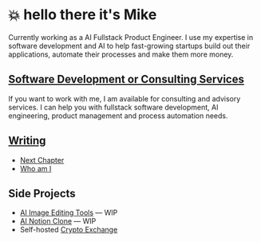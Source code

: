 # :boom: hello there it's Mike

Currently working as a AI Fullstack Product Engineer. I use my expertise in software development and AI to help fast-growing startups build out their applications, automate their processes and make them more money.

## [Software Development or Consulting Services](./services.md)

If you want to work with me, I am available for consulting and advisory services. I can help you with fullstack software development, AI engineering, product management and process automation needs.

## [Writing](./writing/index.md)

- [Next Chapter](./writing/posts/next-chapter.md)
- [Who am I](./writing/posts/whoami.md)

<!-- ## AI Engineering

- [Levels of Complexity in RAG](./writing/posts/levels-of-rag.md)
- [Format your own Prompts](./writing/posts/strings.md)
- [How to ship an MVP for AI applications](./writing/posts/mvp.md)
- [Free course on Weights and Biases: Structured Output](https://www.wandb.courses/courses/steering-language-models)
- [5 Questions to ask yourself as an AI Engineer](./writing/posts/stochastic-software.md)
- [How to build a terrible RAG system](./writing/posts/rag-inverted.md)
- [Stop using LGTM@Few, How to improve RAG](./writing/posts/lgtmk.md)
- [Rag is more than embeddings](./writing/posts/rag.md)
- [Flight, a framework for building and executing pipelines](./writing/posts/recsys-frameworks.md)
- [LLM Observability is just plain observability](./writing/posts/llmops.md) -->

<!-- ## Talks and Podcasts I listen to

- [Keynote: Pydantic is all you need](https://www.youtube.com/watch?v=yj-wSRJwrrc&)
- [Podcast: Weaviate](https://www.youtube.com/watch?v=higlHgYDc5E)
- [Podcast: Building with AI](https://www.youtube.com/watch?v=RuLTElrphnk)
- [Podcast: Dagshub](https://www.youtube.com/watch?v=rDP44EVpHTA)
- [Podcast: Talking Heads](https://www.youtube.com/watch?v=5-5jf3_mvBg) -->

<!-- ## Clients

- [Rewind AI](http://rewind.ai): Rewind AI is a personal memory assistant that helps you remember, organize, and navigate your life.
- [Naro](http://narohq.com): Naro sits in the background, using contextual clues to proactively select the right content and messaging for each customer conversation, from emails to meetings.
- [Trunk Tools](https://trunktools.com/): Trunk Tools addresses the skilled labor shortage in construction, enhancing workforce productivity through AI-based tools.
- [Modal Labs](https://modal.com/): Modal specializes in cloud functions, offering a platform for running generative AI models, large-scale batch jobs, and more.
- [Pydantic](http://pydantic.dev): Pydantic provides data validation and settings management using Python type annotations, enforcing type hints at runtime with user-friendly error handling.
- [Weights & Biases](https://wandb.ai/): Wandb provides a platform for tracking machine learning experiments, offering tools for visualization, comparison, and collaboration in ML projects.
- [New Computer](http://new.computer): Dot by New Computer is an intelligent guide designed to help you remember, organize, and navigate your life.
- [Kay.ai](http://Kay.ai): Retrieve relevant context from the semantic web for your LLM apps with fully hosted embeddings. -->
## Side Projects

- <a href="https://github.com/mikececco/imagify" target="_blank">AI Image Editing Tools</a> — WIP
- <a href="https://github.com/mikececco/notion-clone" target="_blank">AI Notion Clone</a> — WIP
- Self-hosted <a href="https://github.com/mikececco/typescript-first-crypto-exchange" target="_blank">Crypto Exchange</a>
<!-- - <a href="https://t.me/SecondHumanBrainBot" target="_blank">AI Second Brain Telegram Bot</a> — WIP
- <a href="https://t.me/ExpensesOnTelegramBot" target="_blank">AI Expense Tracker Telegram Bot</a> — WIP
- Self-hosted <a href="https://github.com/mikececco/typescript-first-crypto-exchange" target="_blank">Crypto Exchange</a> -->

<!-- ## Work History

- Fullstack Product Engineer <a href="https://www.gigstarter.com" target="_blank">@Gigstarter</a> — 2023 - Present
- Product Manager <a href="https://quicargo.com/" target="_blank">@Quicargo</a> — 2022
- Digital Management <a href="https://college.h-farm.com/en/" target="_blank">@H-Farm College</a> -->
